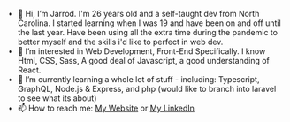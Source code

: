 - 👋 Hi, I’m Jarrod. I'm 26 years old and a self-taught dev from North Carolina. I started learning when I was 19 and have been on and off until the last year. Have been using all the extra time during the pandemic to better myself and the skills i'd like to perfect in web dev.
- 👀 I’m interested in Web Development, Front-End Specifically. I know Html, CSS, Sass, A good deal of Javascript, a good understanding of React.
- 🌱 I’m currently learning a whole lot of stuff - including: Typescript, GraphQL, Node.js & Express, and php (would like to branch into laravel to see what its about)
- 📫 How to reach me: <a href="https://jarrodg.dev">My Website</a> or <a href="linkedin.com/in/jarrod-goodney-0711aa1b9">My LinkedIn</a>

<!---
GoodneyJ/GoodneyJ is a ✨ special ✨ repository because its `README.md` (this file) appears on your GitHub profile.
You can click the Preview link to take a look at your changes.
--->
